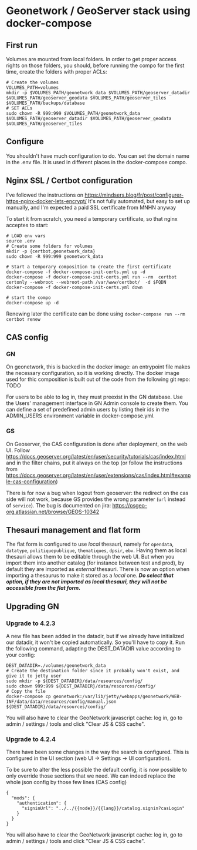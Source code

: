 # Geonetwork / GeoServer stack using docker-compose

## First run
Volumes are mounted from local folders. In order to get proper access rights on those folders, you should, before running the compo for the first time, create the folders with proper ACLs:
```
# Create the volumes
VOLUMES_PATH=volumes
mkdir -p $VOLUMES_PATH/geonetwork_data $VOLUMES_PATH/geoserver_datadir $VOLUMES_PATH/geoserver_geodata $VOLUMES_PATH/geoserver_tiles $VOLUMES_PATH/backups/database
# SET ACLs
sudo chown -R 999:999 $VOLUMES_PATH/geonetwork_data $VOLUMES_PATH/geoserver_datadir $VOLUMES_PATH/geoserver_geodata $VOLUMES_PATH/geoserver_tiles
```

## Configure

You shouldn't have much configuration to do. You can set the domain name in the .env file. It is used in different places in the docker-compose compo.

## Nginx SSL / Certbot configuration
I've followed the instructions on https://mindsers.blog/fr/post/configurer-https-nginx-docker-lets-encrypt/
It's not fully automated, but easy to set up manually, and I'm expected a paid SSL certificate from MNHN anyway

To start it from scratch, you need a temporary certificate, so that nginx acceptes to start:
```
# LOAD env vars
source .env
# Create some folders for volumes
mkdir -p {certbot,geonetwork_data}
sudo chown -R 999:999 geonetwork_data

# Start a temporary composition to create the first certificate
docker-compose -f docker-compose-init-certs.yml up -d
docker-compose -f docker-compose-init-certs.yml run --rm  certbot certonly --webroot --webroot-path /var/www/certbot/  -d $FQDN
docker-compose -f docker-compose-init-certs.yml down

# start the compo
docker-compose up -d
```

Renewing later the certificate can be done using `docker-compose run --rm certbot renew`

## CAS config

### GN
On geonetwork, this is backed in the docker image: an entrypoint file makes the necessary configuration, so it is working directly.
The docker image used for thic composition is built out of the code from the following git repo: TODO

For users to be able to log in, they must preexist in the GN database. Use the Users' management interface in GN Admin console to create them.
You can define a set of predefined admin users by listing their ids in the ADMIN_USERS environment variable in docker-compose.yml.


### GS
On Geoserver, the CAS configuration is done after deployment, on the web UI. Follow https://docs.geoserver.org/latest/en/user/security/tutorials/cas/index.html and in the filter chains, put it always on the top (or follow the instructions from https://docs.geoserver.org/latest/en/user/extensions/cas/index.html#example-cas-configuration)

There is for now a bug when logout from geoserver: the redirect on the cas side will not work, because GS provides the wrong parameter (`url` instead of `service`). The bug is documented on jira: https://osgeo-org.atlassian.net/browse/GEOS-10342

## Thesauri management and flat form
The flat form is configured to use *local* thesauri, namely for `opendata`, `datatype`, `politiquepublique`, `thematiques`, `dpsir`, `ebv`.
Having them as local thesauri allows them to be editable through the web UI. But when you import them into another catalog (for instance between test and prod), by default they are imported as *external* thesauri. There is now an option when importing a thesaurus to make it stored as a *local* one. ***Do select that option, if they are not imported as local thesauri, they will not be accessible from the flat form.***


## Upgrading GN
### Upgrade to 4.2.3

A new file has been added in the datadir, but if we already have initialized our datadir, it won't be copied automatically. So you'll have to copy it.
Run the following command, adapting the DEST_DATADIR value according to your config:
```
DEST_DATADIR=./volumes/geonetwork_data
# Create the destination folder since it probably won't exist, and give it to jetty user
sudo mkdir -p ${DEST_DATADIR}/data/resources/config/
sudo chown 999:999 ${DEST_DATADIR}/data/resources/config/
# Copy the file
docker-compose cp geonetwork:/var/lib/jetty/webapps/geonetwork/WEB-INF/data/data/resources/config/manual.json ${DEST_DATADIR}/data/resources/config/
```

You will also have to clear the GeoNetwork javascript cache: log in, go to admin / settings / tools and click "Clear JS & CSS cache".

### Upgrade to 4.2.4
There have been some changes in the way the search is configured. This is configured in the UI section (web UI -> Settings -> UI configuration).

To be sure to alter the less possible the default config, it is now possible to only override those sections that we need. We can indeed replace the whole json config by those few lines (CAS config)
```
{
  "mods": {
    "authentication": {
      "signinUrl": "../../{{node}}/{{lang}}/catalog.signin?casLogin"
    }
  }
}
```

You will also have to clear the GeoNetwork javascript cache: log in, go to admin / settings / tools and click "Clear JS & CSS cache".